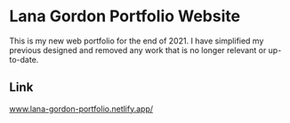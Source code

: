 # Lana Gordon Portfolio Website
This is my new web portfolio for the end of 2021. I have simplified my previous designed and removed any work that is no longer relevant or up-to-date.

## Link
www.lana-gordon-portfolio.netlify.app/
